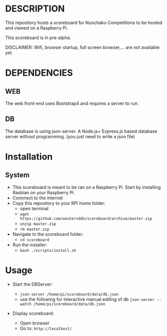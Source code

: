 # DESCRIPTION

This repository hosts a scoreboard for Nunchaku Competitions to be hosted and viewed on a Raspberry Pi.

This scoreboard is in pre-alpha.

DISCLAIMER: Wifi, browser startup, full screen browser,... are not available yet.


# DEPENDENCIES

## WEB

The web front-end uses Bootstrap4 and requires a server to run.

## DB

The database is using json-server. A Node.js+ Express.js based database server without programming.
(you just need to write a json file)

# Installation

## System

- This scoreboard is meant to be ran on a Raspberry Pi. Start by installing Rasbian on your Raspberry Pi.
- Connnect to the internet
- Copy this repository to your RPi home folder:
  - open terminal
  - `wget https://github.com/woutervddn/scoreboard/archive/master.zip`
  - `unzip master.zip`
  - `rm master.zip`
- Navigate to the scoreboard folder:
  - `cd scoreboard`
- Run the installer:
  - `bash ./scripts/install.sh`

# Usage

- Start the DBServer:
  - `json-server /home/pi/scoreboard/data/db.json`
  - use the following for interactive manual editing of db `json-server --watch /home/pi/scoreboard/data/db.json`

- Display scoreboard:
  - Open browser
  - Go to: `http://localhost/`
